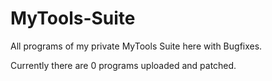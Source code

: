 # MyTools-Suite
All programs of my private MyTools Suite here with Bugfixes.

Currently there are 0 programs uploaded and patched.
